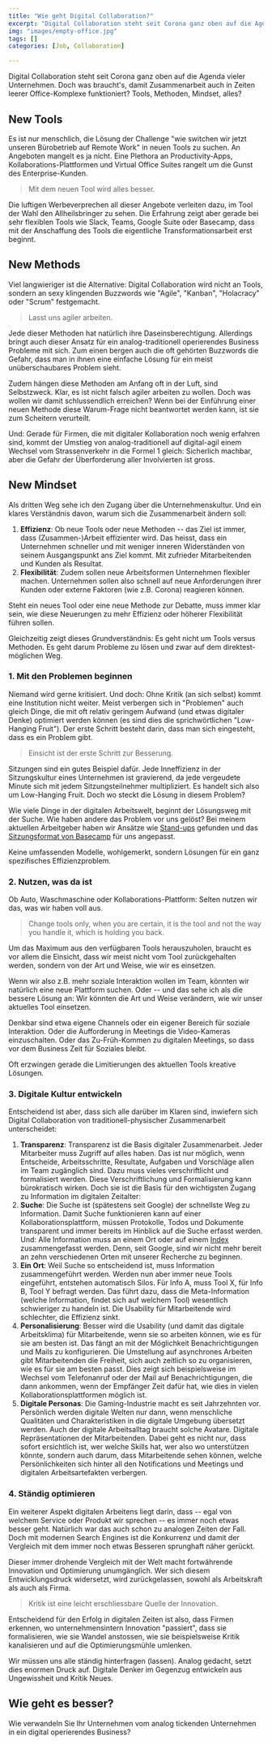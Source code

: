 ```yaml
---
title: "Wie geht Digital Collaboration?"
excerpt: "Digital Collaboration steht seit Corona ganz oben auf die Agenda vieler Unternehmen. Doch was braucht's, damit das digitale Zusammenarbeiten funktioniert? Tools, Methoden, Mindset, alles?"
img: "images/empty-office.jpg"
tags: []
categories: [Job, Collaboration]

---
```


Digital Collaboration steht seit Corona ganz oben auf die Agenda vieler Unternehmen. Doch was braucht's, damit Zusammenarbeit auch in Zeiten leerer Office-Komplexe funktioniert? Tools, Methoden, Mindset, alles?

## New Tools

Es ist nur menschlich, die Lösung der Challenge "wie switchen wir jetzt unseren Bürobetrieb auf Remote Work" in neuen Tools zu suchen. An Angeboten mangelt es ja nicht. Eine Plethora an Productivity-Apps, Kollaborations-Plattformen und Virtual Office Suites rangelt um die Gunst des Enterprise-Kunden.

> Mit dem neuen Tool wird alles besser.

Die luftigen Werbeverprechen all dieser Angebote verleiten dazu, im Tool der Wahl den Allheilsbringer zu sehen. Die Erfahrung zeigt aber gerade bei sehr flexiblen Tools wie Slack, Teams, Google Suite oder Basecamp, dass mit der Anschaffung des Tools die eigentliche Transformationsarbeit erst beginnt.

## New Methods

Viel langwieriger ist die Alternative: Digital Collaboration wird nicht an Tools, sondern an sexy klingenden Buzzwords wie "Agile", "Kanban", "Holacracy" oder "Scrum" festgemacht.

> Lasst uns agiler arbeiten.

Jede dieser Methoden hat natürlich ihre Daseinsberechtigung. Allerdings bringt auch dieser Ansatz für ein analog-traditionell operierendes Business Probleme mit sich. Zum einen bergen auch die oft gehörten Buzzwords die Gefahr, dass man in ihnen eine einfache Lösung für ein meist unüberschaubares Problem sieht.

Zudem hängen diese Methoden am Anfang oft in der Luft, sind Selbstzweck. Klar, es ist nicht falsch agiler arbeiten zu wollen. Doch was wollen wir damit schlussendlich erreichen? Wenn bei der Einführung einer neuen Methode diese Warum-Frage nicht beantwortet werden kann, ist sie zum Scheitern verurteilt.

Und: Gerade für Firmen, die mit digitaler Kollaboration noch wenig erfahren sind, kommt der Umstieg von analog-traditionell auf digital-agil einem Wechsel vom Strassenverkehr in die Formel 1 gleich: Sicherlich machbar, aber die Gefahr der Überforderung aller Involvierten ist gross.


## New Mindset

Als dritten Weg sehe ich den Zugang über die Unternehmenskultur. Und ein klares Verständnis davon, warum sich die Zusammenarbeit ändern soll:

1. **Effizienz**: Ob neue Tools oder neue Methoden -- das Ziel ist immer, dass (Zusammen-)Arbeit effizienter wird. Das heisst, dass ein Unternehmen schneller und mit weniger inneren Widerständen von seinem Ausgangspunkt ans Ziel kommt. Mit zufrieder Mitarbeitenden und Kunden als Resultat.
2. **Flexibilität**: Zudem sollen neue Arbeitsformen Unternehmen flexibler machen. Unternehmen sollen also schnell auf neue Anforderungen ihrer Kunden oder externe Faktoren (wie z.B. Corona) reagieren können.

Steht ein neues Tool oder eine neue Methode zur Debatte, muss immer klar sein, wie diese Neuerungen zu mehr Effizienz oder höherer Flexibilität führen sollen.

Gleichzeitig zeigt dieses Grundverständnis: Es geht nicht um Tools versus Methoden. Es geht darum Probleme zu lösen und zwar auf dem direktest-möglichen Weg.

### 1. Mit den Problemen beginnen

Niemand wird gerne kritisiert. Und doch: Ohne Kritik (an sich selbst) kommt eine Institution nicht weiter. Meist verbergen sich in "Problemen" auch gleich Dinge, die mit oft relativ geringem Aufwand (und etwas digitaler Denke) optimiert werden können (es sind dies die sprichwörtlichen "Low-Hanging Fruit"). Der erste Schritt besteht darin, dass man sich eingesteht, dass es ein Problem gibt.

> Einsicht ist der erste Schritt zur Besserung.

Sitzungen sind ein gutes Beispiel dafür. Jede Inneffizienz in der Sitzungskultur eines Unternehmen ist gravierend, da jede vergeudete Minute sich mit jedem Sitzungsteilnehmer multipliziert. Es handelt sich also um Low-Hanging Fruit. Doch wo steckt die Lösung in diesem Problem?

Wie viele Dinge in der digitalen Arbeitswelt, beginnt der Lösungsweg mit der Suche. Wie haben andere das Problem vor uns gelöst? Bei meinem aktuellen Arbeitgeber haben wir Ansätze wie [Stand-ups](https://www.wikiwand.com/en/Stand-up_meeting) gefunden und das [Sitzungsformat von Basecamp](https://3.basecamp-help.com/article/41-skip-the-status-meeting) für uns angepasst. 

Keine umfassenden Modelle, wohlgemerkt, sondern Lösungen für ein ganz spezifisches Effizienzproblem.


### 2. Nutzen, was da ist

Ob Auto, Waschmaschine oder Kollaborations-Plattform: Selten nutzen wir das, was wir haben voll aus. 

> Change tools only, when you are certain, it is the tool and not the way you handle it, which is holding you back.

Um das Maximum aus den verfügbaren Tools herauszuholen, braucht es vor allem die Einsicht, dass wir meist nicht vom Tool zurückgehalten werden, sondern von der Art und Weise, wie wir es einsetzen.

Wenn wir also z.B. mehr soziale Interaktion wollen im Team, könnten wir natürlich eine neue Plattform suchen. Oder -- und das sehe ich als die bessere Lösung an: Wir könnten die Art und Weise verändern, wie wir unser aktuelles Tool einsetzen. 

Denkbar sind etwa eigene Channels oder ein eigener Bereich für soziale Interaktion. Oder die Aufforderung in Meetings die Video-Kameras einzuschalten. Oder das Zu-Früh-Kommen zu digitalen Meetings, so dass vor dem Business Zeit für Soziales bleibt. 

Oft erzwingen gerade die Limitierungen des aktuellen Tools kreative Lösungen.


### 3. Digitale Kultur entwickeln

Entscheidend ist aber, dass sich alle darüber im Klaren sind, inwiefern sich Digital Collaboration von traditionell-physischer Zusammenarbeit unterscheidet:

1. **Transparenz**: Transparenz ist die Basis digitaler Zusammenarbeit. Jeder Mitarbeiter muss Zugriff auf alles haben. Das ist nur möglich, wenn Entscheide, Arbeitsschritte, Resultate, Aufgaben und Vorschläge allen im Team zugänglich sind. Dazu muss vieles verschriftlicht und formalisiert werden. Diese Verschriftlichung und Formalisierung kann bürokratisch wirken. Doch sie ist die Basis für den wichtigsten Zugang zu Information im digitalen Zeitalter:
2. **Suche**: Die Suche ist (spätestens seit Google) der schnellste Weg zu Information. Damit Suche funktionieren kann auf einer Kollaborationsplattform, müssen Protokolle, Todos und Dokumente transparent und immer bereits im Hinblick auf die Suche erfasst werden. Und: Alle Information muss an einem Ort oder auf einem [Index](https://www.quora.com/What-is-Google-Index?share=1) zusammengefasst werden. Denn, seit Google, sind wir nicht mehr bereit an zehn verschiedenen Orten mit unserer Recherche zu beginnen.
3. **Ein Ort**: Weil Suche so entscheidend ist, muss Information zusammengeführt werden. Werden nun aber immer neue Tools eingeführt, entstehen automatisch Silos. Für Info A, muss Tool X, für Info B, Tool Y befragt werden. Das führt dazu, dass die Meta-Information (welche Information, findet sich auf welchem Tool) wesentlich schwieriger zu handeln ist. Die Usability für Mitarbeitende wird schlechter, die Effizienz sinkt.
4. **Personalisierung**: Besser wird die Usability (und damit das digitale Arbeitsklima) für Mitarbeitende, wenn sie so arbeiten können, wie es für sie am besten ist. Das fängt an mit der Möglichkeit Benachrichtigungen und Mails zu konfigurieren. Die Umstellung auf asynchrones Arbeiten gibt Mitarbeitenden die Freiheit, sich auch zeitlich so zu organisieren, wie es für sie am besten passt. Dies zeigt sich beispielsweise im Wechsel vom Telefonanruf oder der Mail auf Benachrichtigungen, die dann ankommen, wenn der Empfänger Zeit dafür hat, wie dies in vielen Kollaborationsplattformen möglich ist. 
5. **Digitale Personas**: Die Gaming-Industrie macht es seit Jahrzehnten vor. Persönlich werden digitale Welten nur dann, wenn menschliche Qualitäten und Charakteristiken in die digitale Umgebung übersetzt werden. Auch der digitale Arbeitsalltag braucht solche Avatare. Digitale Repräsentationen der Mitarbeitenden. Dabei geht es nicht nur, dass sofort ersichtlich ist, wer welche Skills hat, wer also wo unterstützen könnte, sondern auch darum, dass Mitarbeitende sehen können, welche Persönlichkeiten sich hinter all den Notifications und Meetings und digitalen Arbeitsartefakten verbergen.

### 4. Ständig optimieren

Ein weiterer Aspekt digitalen Arbeitens liegt darin, dass -- egal von welchem Service oder Produkt wir sprechen -- es immer noch etwas besser geht. Natürlich war das auch schon zu analogen Zeiten der Fall. Doch mit modernen Search Engines ist die Konkurrenz und damit der Vergleich mit dem immer noch etwas Besseren sprunghaft näher gerückt. 

Dieser immer drohende Vergleich mit der Welt macht fortwährende Innovation und Optimierung unumgänglich. Wer sich diesem Entwicklungsdruck widersetzt, wird zurückgelassen, sowohl als Arbeitskraft als auch als Firma.

> Kritik ist eine leicht erschliessbare Quelle der Innovation.

Entscheidend für den Erfolg in digitalen Zeiten ist also, dass Firmen erkennen, wo unternehmensintern Innovation "passiert", dass sie formalisieren, wie sie Wandel anstossen, wie sie beispielsweise Kritik kanalisieren und auf die Optimierungsmühle umlenken. 

Wir müssen uns alle ständig hinterfragen (lassen). Analog gedacht, setzt dies enormen Druck auf. Digitale Denker im Gegenzug entwickeln aus Ungewissheit und Kritik Neues.


## Wie geht es besser?

Wie verwandeln Sie Ihr Unternehmen vom analog tickenden Unternehmen in ein digital operierendes Business?
